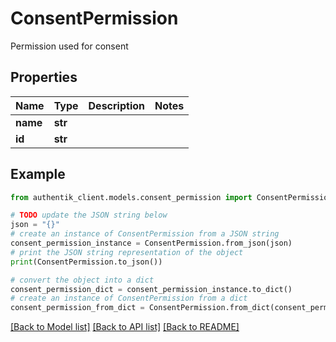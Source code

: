 # ConsentPermission

Permission used for consent

## Properties

Name | Type | Description | Notes
------------ | ------------- | ------------- | -------------
**name** | **str** |  | 
**id** | **str** |  | 

## Example

```python
from authentik_client.models.consent_permission import ConsentPermission

# TODO update the JSON string below
json = "{}"
# create an instance of ConsentPermission from a JSON string
consent_permission_instance = ConsentPermission.from_json(json)
# print the JSON string representation of the object
print(ConsentPermission.to_json())

# convert the object into a dict
consent_permission_dict = consent_permission_instance.to_dict()
# create an instance of ConsentPermission from a dict
consent_permission_from_dict = ConsentPermission.from_dict(consent_permission_dict)
```
[[Back to Model list]](../README.md#documentation-for-models) [[Back to API list]](../README.md#documentation-for-api-endpoints) [[Back to README]](../README.md)



